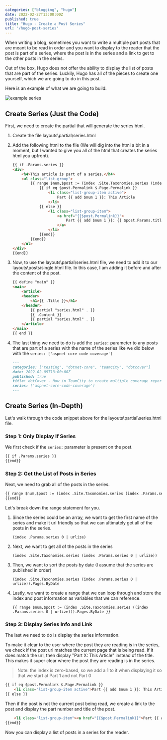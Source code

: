 ```yaml
---
categories: ["blogging", "hugo"]
date: 2022-02-27T13:00:00Z
published: true
title: "Hugo - Create a Post Series"
url: '/hugo-post-series'
---
```


When writing a blog, sometimes you want to write a multiple part posts that are meant to be read in order and you want to display to the reader that the post is part of a series, where the post is in the series and a link to get to the other posts in the series.

Out of the box, Hugo does not offer the ability to display the list of posts that are part of the series. Luckily, Hugo has all of the pieces to create one yourself, which we are going to do in this post.

Here is an example of what we are going to build.

![example series](/images/hugo/series/example-series.png)

<!--more-->

## Create Series (Just the Code)

First, we need to create the partial that will generate the series html.

1. Create the file layouts\partial\series.html
1. Add the following html to the file (We will dig into the html a bit in a moment, but I wanted to give you all of the html that creates the series html you upfront).

    ```html
   {{ if .Params.series }}
    <div>
        <h4>This article is part of a series.</h4>
        <ul class="list-group">
            {{ range $num,$post := (index .Site.Taxonomies.series (index .Params.series 0 | urlize)).Pages.ByDate }}
                {{ if eq $post.Permalink $.Page.Permalink }}
                    <li class="list-group-item active">
                        Part {{ add $num 1 }}: This Article
                    </li>
                {{ else }}
                    <li class="list-group-item">
                        <a href="{{$post.Permalink}}">
                            Part {{ add $num 1 }}: {{ $post.Params.title}}
                        </a>
                    </li>
                {{end}}
            {{end}}
        </ul>
    </div>
    {{end}}
    ```

1. Now, to use the layouts\partial\series.html file, we need to add it to our layouts\posts\single.html file. In this case, I am adding it before and after the content of the post.

    ```html {linenos=false,hl_lines=[7, 9]}
    {{ define "main" }}
    <main>
        <article>
        <header>
            <h1>{{ .Title }}</h1>
        </header>
            {{ partial "series.html" . }}
            {{ .Content }}
            {{ partial "series.html" . }}
        </article>
    </main>
    {{ end }}
    ```

1. The last thing we need to do is add the `series:` parameter to any posts that are part of a series with the name of the series like we did below with the `series: ['aspnet-core-code-coverage']`

    ```markdown {linenos=false,hl_lines=[6]}
    ---
    categories: ["testing", "dotnet-core", "teamcity", "dotcover"]
    date: 2022-02-09T13:00:00Z
    published: true
    title: dotCover - How in TeamCity to create multiple coverage reports
    series: ['aspnet-core-code-coverage']
    ---
    ```

## Create Series (In-Depth)

Let's walk through the code snippet above for the layouts\partial\series.html file.

### Step 1: Only Display If Series

We first check if the `series:` parameter is present on the post.

```html
{{ if .Params.series }}
{{end}}
```

### Step 2: Get the List of Posts in Series

Next, we need to grab all of the posts in the series.

```html
{{ range $num,$post := (index .Site.Taxonomies.series (index .Params.series 0 | urlize)).Pages.ByDate }}
{{end}}
```

Let's break down the range statement for you.

1. Since the series could be an array, we want to get the first name of the series and make it url friendly so that we can ultimately get all of the posts in the series.

    ```text
    (index .Params.series 0 | urlize)

    ```

1. Next, we want to get all of the posts in the series

    ```text
    (index .Site.Taxonomies.series (index .Params.series 0 | urlize))
    ```

1. Then, we want to sort the posts by date (I assume that the series are published in order)

    ```text
    (index .Site.Taxonomies.series (index .Params.series 0 | urlize)).Pages.ByDate
    ```

1. Lastly, we want to create a range that we can loop through and store the index and post information as variables that we can reference.

    ```text
    {{ range $num,$post := (index .Site.Taxonomies.series ((index .Params.series 0 | urlize))).Pages.ByDate }}

    ```

### Step 3: Display Series Info and Link

The last we need to do is display the series information.

To make it clear to the user where the post they are reading is in the series, we check if the post url matches the current page that is being read. If it does match the url, then display "Part X: This Article" instead of the title. This makes it super clear where the post they are reading is in the series.

> Note: the index is zero-based, so we add a 1 to it when displaying it so that we start at Part 1 and not Part 0

```html
{{ if eq $post.Permalink $.Page.Permalink }}
    <li class="list-group-item active">Part {{ add $num 1 }}: This Article</li>
{{ else }}
```

Then if the post is not the current post being read, we create a link to the post and display the part number and title of the post.

```html
    <li class="list-group-item"><a href="{{$post.Permalink}}">Part {{ add $num 1 }}: {{ $post.Params.title}}</a></li>
{{end}}
```

Now you can display a list of posts in a series for the reader.
